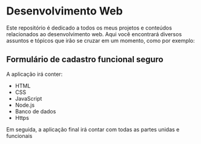 # Desenvolvimento Web

Este repositório é dedicado a todos os meus projetos e conteúdos relacionados ao desenvolvimento web. Aqui você encontrará diversos assuntos e tópicos que irão se cruzar em um momento, como por exemplo:

<h2>Formulário de cadastro funcional seguro</h2>

<p>A aplicação irá conter:</p>
<ul>
  <li>HTML</li>
  <li>CSS</li>
  <li>JavaScript</li>
  <li>Node.js</li>
  <li>Banco de dados</li>
  <li>Https</li>
</ul>

<p>Em seguida, a aplicação final irá contar com todas as partes unidas e funcionais</p>
